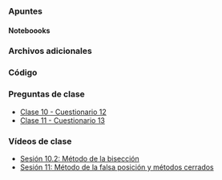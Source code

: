 ### Apuntes
#### Noteboooks
### Archivos adicionales
### Código
### Preguntas de clase
- [Clase 10 - Cuestionario 12](/docs/preguntas_clase_2021/12-METNUM20211124-10.pdf)
- [Clase 11 - Cuestionario 13](/docs/preguntas_clase_2021/13-METNUM20211201-11.pdf)
### Vídeos de clase
- [Sesión 10.2: Método de la bisección](https://drive.google.com/open?id=1G3bRYBRG0ep-9C1Fok3E-HLA5J5BWtDT&authuser=jnramirezg%40unal.edu.co&usp=drive_fs)
- [Sesión 11: Método de la falsa posición y métodos cerrados](https://drive.google.com/open?id=1G3oba2KiZl-vS1CfV_Uau4G3QrBSpzYr&authuser=jnramirezg%40unal.edu.co&usp=drive_fs)

